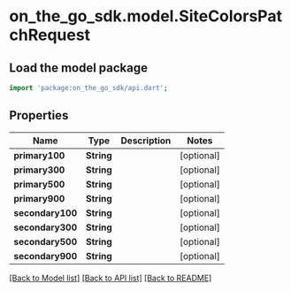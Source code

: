 # on_the_go_sdk.model.SiteColorsPatchRequest

## Load the model package
```dart
import 'package:on_the_go_sdk/api.dart';
```

## Properties
Name | Type | Description | Notes
------------ | ------------- | ------------- | -------------
**primary100** | **String** |  | [optional] 
**primary300** | **String** |  | [optional] 
**primary500** | **String** |  | [optional] 
**primary900** | **String** |  | [optional] 
**secondary100** | **String** |  | [optional] 
**secondary300** | **String** |  | [optional] 
**secondary500** | **String** |  | [optional] 
**secondary900** | **String** |  | [optional] 

[[Back to Model list]](../README.md#documentation-for-models) [[Back to API list]](../README.md#documentation-for-api-endpoints) [[Back to README]](../README.md)


